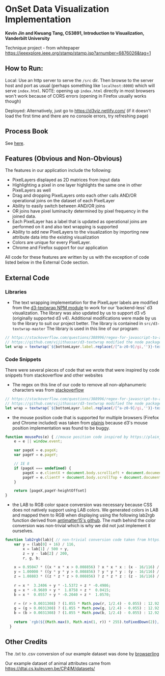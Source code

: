 # OnSet Data Visualization Implementation
**Kevin Jin and Kwuang Tang, CS3891, Introduction to Visualization, Vanderbilt University**

Technique project - from whitepaper https://ieeexplore.ieee.org/stamp/stamp.jsp?arnumber=6876026&tag=1

## How to Run:
Local: Use an http server to serve the `/src` dir. Then browse to the server host and port as usual (perhaps something like `localhost:8000`) which will serve `index.html`. NOTE: opening up `index.html` directly in most browsers won't work because of CORS errors (opening in Firefox usually works though)


Deployed: Alternatively, just go to https://d3viz.netlify.com/ (if it doesn't load the first time and there are no console errors, try refreshing page)

## Process Book
See [here](./process-book/process.md).

## Features (Obvious and Non-Obvious)

The features in our application include the following:
- PixelLayers displayed as 2D matrices from input data
- Highlighting a pixel in one layer highlights the same one in other PixelLayers as well
- Drag and dropping PixelLayers onto each other calls AND/OR operational joins on the dataset of each PixelLayer
- Ability to easily switch between AND/OR joins
- OR joins have pixel luminacity determined by pixel frequency in the joined data.
- Each PixelLayer has a label that is updated as operational joins are performed on it and also text wrapping is supported
- Ability to add new PixelLayers to the visualization by importing new attribute data into the existing visualization
- Colors are unique for every PixelLayer.
- Chrome and Firefox support for our application

All code for these features are written by us with the exception of code listed below in the External Code section.

## External Code
### Libraries
- The text wrapping implementation for the PixelLayer labels are modified from the [d3-textwrap NPM module](https://www.npmjs.com/package/d3-textwrap) to work for our 'backend-less' d3 visualization. The library was also updated by us to support d3 v5 (originally supported d3 v4). Additional modifications were made by us to the library to suit our project better. The library is contained in `src/d3-textwrap-master`
The library is used in this line of our program:
```js
// https://stackoverflow.com/questions/388996/regex-for-javascript-to-allow-only-alphanumeric keep only alphanumeric characters
// https://github.com/vijithassar/d3-textwrap modified the node package to support client side javascript and for this project's purposes
let wrap = textwrap(`${bottomLayer.label.replace(/[^a-z0-9]/gi,'')}-text`).bounds({height: 480, width: 100});
```
### Code Snippets
There were several pieces of code that we wrote that were inspired by code snippets from stackoverflow and other websites

- The regex on this line of our code to remove all non-alphanumeric characters was from [stackoverflow](https://stackoverflow.com/questions/388996/regex-for-javascript-to-allow-only-alphanumeric)
```js
// https://stackoverflow.com/questions/388996/regex-for-javascript-to-allow-only-alphanumeric keep only alphanumeric characters
// https://github.com/vijithassar/d3-textwrap modified the node package to support client side javascript and for this project's purposes
let wrap = textwrap(`${bottomLayer.label.replace(/[^a-z0-9]/gi,'')}-text`).bounds({height: 480, width: 100});
```

- the mouse position code that is supported for multiple browsers (Firefox and Chrome included) was taken from [plainjs](https://plainjs.com/javascript/events/getting-the-current-mouse-position-16/) because d3's mouse position implementation was found to be buggy.
```js
function mousePos(e) { //mouse position code inspired by https://plainjs.com/javascript/events/getting-the-current-mouse-position-16/
    e = e || window.event;

    var pageX = e.pageX;
    var pageY = e.pageY;

    // IE 8
    if (pageX === undefined) {
        pageX = e.clientX + document.body.scrollLeft + document.documentElement.scrollLeft;
        pageY = e.clientY + document.body.scrollTop + document.documentElement.scrollTop;
    }

    return [pageX,pageY-heightOffset]
}
```


- the LAB to RGB color space conversion was necessary because CSS does not natively support using LAB colors. We generated colors in LAB and mapped them to RGB when displaying using the following lab2rgb function derived from [antimatter15's github](https://github.com/antimatter15/rgb-lab). The math behind the color conversion was non-trivial which is why we did not just implement it ourselves.
```js
function lab2rgb(lab){ // non-trivial conversion code taken from https://github.com/antimatter15/rgb-lab
    var y = (lab[0] + 16) / 116,
        x = lab[1] / 500 + y,
        z = y - lab[2] / 200,
        r, g, b;
  
    x = 0.95047 * ((x * x * x > 0.008856) ? x * x * x : (x - 16/116) / 7.787);
    y = 1.00000 * ((y * y * y > 0.008856) ? y * y * y : (y - 16/116) / 7.787);
    z = 1.08883 * ((z * z * z > 0.008856) ? z * z * z : (z - 16/116) / 7.787);
  
    r = x *  3.2406 + y * -1.5372 + z * -0.4986;
    g = x * -0.9689 + y *  1.8758 + z *  0.0415;
    b = x *  0.0557 + y * -0.2040 + z *  1.0570;
  
    r = (r > 0.0031308) ? (1.055 * Math.pow(r, 1/2.4) - 0.055) : 12.92 * r;
    g = (g > 0.0031308) ? (1.055 * Math.pow(g, 1/2.4) - 0.055) : 12.92 * g;
    b = (b > 0.0031308) ? (1.055 * Math.pow(b, 1/2.4) - 0.055) : 12.92 * b;
  
    return `rgb(${(Math.max(0, Math.min(1, r)) * 255).toFixedDown(2)}, ${(Math.max(0, Math.min(1, g)) * 255).toFixedDown(2)}, ${(Math.max(0, Math.min(1, b)) * 255).toFixedDown(2)})`;   
  }
```
## Other Credits

The .txt to .csv conversion of our example dataset was done by [browserling](https://www.browserling.com/tools/text-to-csv)

Our example dataset of animal attributes came from https://dtai.cs.kuleuven.be/CP4IM/datasets/
